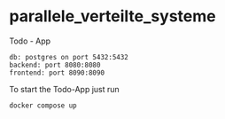 # parallele_verteilte_systeme

Todo - App

```
db: postgres on port 5432:5432
backend: port 8080:8080
frontend: port 8090:8090
```

To start the Todo-App just run

```
docker compose up
```
